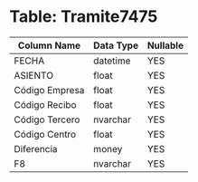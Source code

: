 # Table: Tramite7475

| Column Name | Data Type | Nullable |
|-------------|-----------|----------|
| FECHA | datetime | YES |
| ASIENTO | float | YES |
| Código Empresa | float | YES |
| Código Recibo | float | YES |
| Código Tercero | nvarchar | YES |
| Código Centro | float | YES |
| Diferencia | money | YES |
| F8 | nvarchar | YES |
